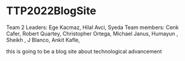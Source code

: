 # TTP2022BlogSite
Team 2
Leaders: Ege Kacmaz, Hilal Avci, Syeda
Team members: Cenk Cafer, Robert Quartey, Christopher Ortega, Michael Janus, Humayun , Sheikh , J Blanco, Ankit Kafle, 


this is going to be a blog site about technological advancement

